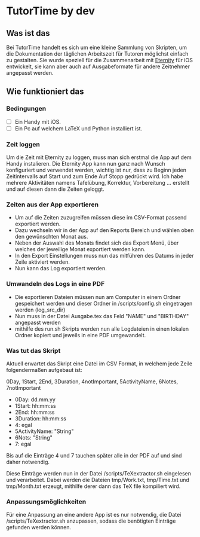 # TutorTime by dev

## Was ist das

Bei TutorTime handelt es sich um eine kleine Sammlung von Skripten, um die Dokumentation der täglichen Arbeitszeit für Tutoren möglichst einfach zu gestalten.
Sie wurde speziell für die Zusammenarbeit mit [Eternity](http://www.komorian.com/eternity.html) für iOS entwickelt, sie kann aber auch auf Ausgabeformate für andere Zeitnehmer angepasst werden.

## Wie funktioniert das

### Bedingungen

- [ ] Ein Handy mit iOS.
- [ ] Ein Pc auf welchem LaTeX und Python installiert ist.

### Zeit loggen

Um die Zeit mit Eternity zu loggen, muss man sich erstmal die App auf dem Handy instalieren.
Die Eternity App kann nun ganz nach Wunsch konfiguriert und verwendet werden, wichtig ist nur, dass zu Beginn jeden Zeitintervalls auf Start und zum Ende Auf Stopp gedrückt wird.
Ich habe mehrere Aktivitäten namens Tafelübung, Korrektur, Vorbereitung ... erstellt und auf diesen dann die Zeiten geloggt.

### Zeiten aus der App exportieren

- Um auf die Zeiten zuzugreifen müssen diese im CSV-Format passend exportiert werden.
- Dazu wechseln wir in der App auf den Reports Bereich und wählen oben den gewünschten Monat aus.
- Neben der Auswahl des Monats findet sich das Export Menü, über welches der jeweilige Monat exportiert werden kann.
- In den Export Einstellungen muss nun das mitführen des Datums in jeder Zeile aktiviert werden.
- Nun kann das Log exportiert werden.

### Umwandeln des Logs in eine PDF

- Die exportieren Dateien müssen nun am Computer in einem Ordner gespeichert werden und dieser Ordner in /scripts/config.sh eingetragen werden (log\_src\_dir)
- Nun muss in der Datei Ausgabe.tex das Feld "NAME" und "BIRTHDAY" angepasst werden
- mithilfe des run.sh Skripts werden nun alle Logdateien in einen lokalen Ordner kopiert und jeweils in eine PDF umgewandelt.

### Was tut das Skript

Aktuell erwartet das Skript eine Datei im CSV Format, in welchem jede Zeile folgendermaßen aufgebaut ist:

0Day, 1Start, 2End, 3Duration, 4notImportant, 5ActivityName, 6Notes, 7notImportant

- 0Day: dd.mm.yy
- 1Start: hh:mm:ss
- 2End: hh:mm:ss
- 3Duration: hh:mm:ss
- 4: egal
- 5ActivityName: "String"
- 6Nots: "String"
- 7: egal

Bis auf die Einträge 4 und 7 tauchen später alle in der PDF auf und sind daher notwendig.

Diese Einträge werden nun in der Datei /scripts/TeXextractor.sh eingelesen und verarbeitet.
Dabei werden die Dateien tmp/Work.txt, tmp/Time.txt und tmp/Month.txt erzeugt, mithilfe derer dann das TeX file kompiliert wird.

### Anpassungsmöglichkeiten

Für eine Anpassung an eine andere App ist es nur notwendig, die Datei /scripts/TeXextractor.sh anzupassen, sodass die benötigten Einträge gefunden werden können.
